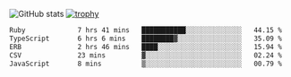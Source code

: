 ![GitHub stats](https://github-readme-stats.vercel.app/api?username=ksk001100&show_icons=true&theme=tokyonight)
[![trophy](https://github-profile-trophy.vercel.app/?username=ksk001100&theme=onedark)](https://github.com/ryo-ma/github-profile-trophy)

<!--START_SECTION:waka-->

```txt
Ruby             7 hrs 41 mins   ███████████░░░░░░░░░░░░░░   44.15 %
TypeScript       6 hrs 6 mins    ████████▓░░░░░░░░░░░░░░░░   35.09 %
ERB              2 hrs 46 mins   ████░░░░░░░░░░░░░░░░░░░░░   15.94 %
CSV              23 mins         ▓░░░░░░░░░░░░░░░░░░░░░░░░   02.24 %
JavaScript       8 mins          ▒░░░░░░░░░░░░░░░░░░░░░░░░   00.79 %
```

<!--END_SECTION:waka-->
